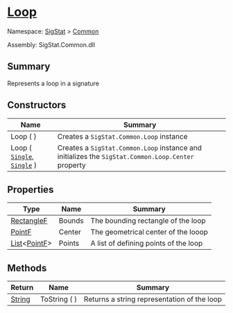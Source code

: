 # [Loop](./Loop.md)

Namespace: [SigStat]() > [Common](./README.md)

Assembly: SigStat.Common.dll

## Summary
Represents a loop in a signature

## Constructors

| Name | Summary | 
| --- | --- | 
| Loop (  ) | Creates a `SigStat.Common.Loop` instance | 
| Loop ( [`Single`](https://docs.microsoft.com/en-us/dotnet/api/System.Single), [`Single`](https://docs.microsoft.com/en-us/dotnet/api/System.Single) ) | Creates a `SigStat.Common.Loop` instance and initializes the `SigStat.Common.Loop.Center` property | 


## Properties

| Type | Name | Summary | 
| --- | --- | --- | 
| [RectangleF](https://docs.microsoft.com/en-us/dotnet/api/System.Drawing.RectangleF) | Bounds | The bounding rectangle of the loop | 
| [PointF](https://docs.microsoft.com/en-us/dotnet/api/System.Drawing.PointF) | Center | The geometrical center of the looop | 
| [List](https://docs.microsoft.com/en-us/dotnet/api/System.Collections.Generic.List-1)\<[PointF](https://docs.microsoft.com/en-us/dotnet/api/System.Drawing.PointF)> | Points | A list of defining points of the loop | 


## Methods

| Return | Name | Summary | 
| --- | --- | --- | 
| [String](https://docs.microsoft.com/en-us/dotnet/api/System.String) | ToString (  ) | Returns a string representation of the loop | 


